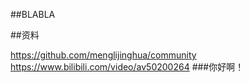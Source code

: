 ##BLABLA

##资料

https://github.com/menglijinghua/community
https://www.bilibili.com/video/av50200264
###你好啊！
